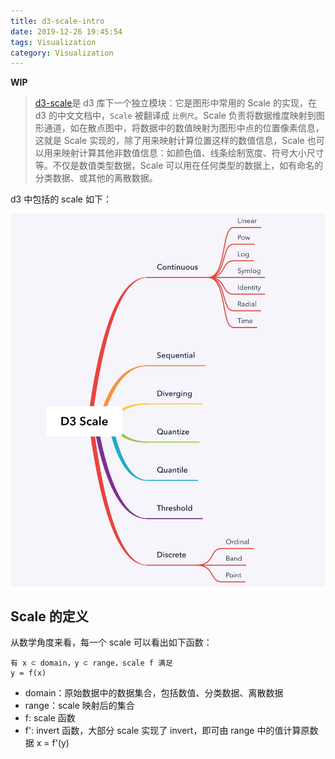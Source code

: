 ```yaml
---
title: d3-scale-intro
date: 2019-12-26 19:45:54
tags: Visualization
category: Visualization
---
```


**WIP**

> [d3-scale](https://github.com/d3/d3-scale)是 d3 库下一个独立模块：它是图形中常用的 Scale 的实现，在 d3 的中文文档中，`Scale` 被翻译成 `比例尺`。Scale 负责将数据维度映射到图形通道，如在散点图中，将数据中的数值映射为图形中点的位置像素信息，这就是 Scale 实现的，除了用来映射计算位置这样的数值信息，Scale 也可以用来映射计算其他非数值信息：如颜色值、线条绘制宽度、符号大小尺寸等。不仅是数值类型数据，Scale 可以用在任何类型的数据上，如有命名的分类数据、或其他的离散数据。

d3 中包括的 scale 如下：

![d3 scales](../images/d3-scales.jpg)

## Scale 的定义

从数学角度来看，每一个 scale 可以看出如下函数：

```
有 x ⊂ domain，y ⊂ range，scale f 满足
y = f(x)
```

- domain：原始数据中的数据集合，包括数值、分类数据、离散数据
- range：scale 映射后的集合
- f: scale 函数
- f': invert 函数，大部分 scale 实现了 invert，即可由 range 中的值计算原数据 x = f'(y)
